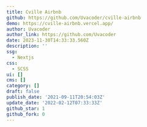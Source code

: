 ```yaml
---
title: Cville Airbnb
github: https://github.com/Uvacoder/cville-airbnb
demo: https://cville-airbnb.vercel.app/
author: Uvacoder
author_link: https://github.com/Uvacoder
date: 2023-11-30T14:33:33.560Z
description: ''
ssg:
  - Nextjs
css:
  - SCSS
ui: []
cms: []
category: []
draft: false
publish_date: '2021-09-11T20:54:03Z'
update_date: '2022-02-12T07:33:33Z'
github_star: 1
github_fork: 0
---
```

